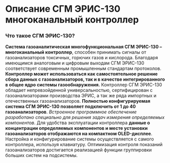 # Описание СГМ ЭРИС-130 многоканальный контроллер
### Что такое СГМ ЭРИС-130?

**Система газоаналитическая многофункциональная СГМ ЭРИС-130 – многоканальный контроллер**, способен принимать сигналы от газоанализаторов токсичных, горючих газов и кислорода. Благодаря имеющимся аналоговым и цифровым выходам СГМ ЭРИС-130 соответствует современным промышленным стандартам протоколов. **Контроллер может использоваться как самостоятельное решение сбора данных с газоанализаторов, так и в качестве интегрированного в общее ядро системы газообнаружения.**
Контроллер СГМ ЭРИС-130 обладает непревзойденной универсальностью, сертифицирован с газоанализаторами производства ЭРИС, а так же ряда импортных и отечественных газоанализаторов. **Полностью конфигурируемая система СГМ ЭРИС-130 позволяет подключить от 1 до 40 газоанализаторов**. *Встроенное программное обеспечение разработано специально для решения задач измерения определяемых компонентов*.
Для удобства эксплуатации контроллера **данные о концентрации определяемых компонентов и месте установки газоанализаторов отображаются на компактном OLED-дисплее**. Настройка и конфигурирование системы осуществляется с самого контроллера, используя клавиатуру. Оптимизация контроля показаний газоанализаторов достигается реализацией функции группировки больших систем на подсистемы.